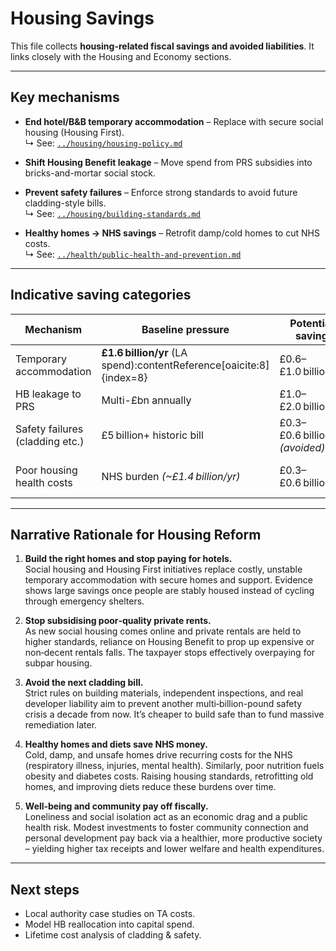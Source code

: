 # Housing Savings

This file collects **housing-related fiscal savings and avoided liabilities**. It links closely with the Housing and Economy sections.

---

## Key mechanisms

- **End hotel/B&B temporary accommodation** – Replace with secure social housing (Housing First).  
  ↳ See: [`../housing/housing-policy.md`](../housing/housing-policy.md)

- **Shift Housing Benefit leakage** – Move spend from PRS subsidies into bricks-and-mortar social stock.

- **Prevent safety failures** – Enforce strong standards to avoid future cladding-style bills.  
  ↳ See: [`../housing/building-standards.md`](../housing/building-standards.md)

- **Healthy homes → NHS savings** – Retrofit damp/cold homes to cut NHS costs.  
  ↳ See: [`../health/public-health-and-prevention.md`](../health/public-health-and-prevention.md)

---

## Indicative saving categories

| Mechanism                    | Baseline pressure          | Potential saving       | Linked detail    |
|------------------------------|----------------------------|------------------------|------------------|
| Temporary accommodation      | **£1.6 billion/yr** (LA spend):contentReference[oaicite:8]{index=8} | £0.6–£1.0 billion/yr  | Housing policy   |
| HB leakage to PRS            | Multi-£bn annually         | £1.0–£2.0 billion/yr  | Housing policy   |
| Safety failures (cladding etc.) | £5 billion+ historic bill | £0.3–£0.6 billion/yr *(avoided)* | Building standards |
| Poor housing health costs    | NHS burden *(~£1.4 billion/yr)* | £0.3–£0.6 billion/yr  | Health (see **[health-savings.md](./health-savings.md)**) |

---

## Narrative Rationale for Housing Reform

1. **Build the right homes and stop paying for hotels.**  
   Social housing and Housing First initiatives replace costly, unstable temporary accommodation with secure homes and support. Evidence shows large savings once people are stably housed instead of cycling through emergency shelters.

2. **Stop subsidising poor‑quality private rents.**  
   As new social housing comes online and private rentals are held to higher standards, reliance on Housing Benefit to prop up expensive or non‑decent rentals falls. The taxpayer stops effectively overpaying for subpar housing.

3. **Avoid the next cladding bill.**  
   Strict rules on building materials, independent inspections, and real developer liability aim to prevent another multi‑billion-pound safety crisis a decade from now. It’s cheaper to build safe than to fund massive remediation later.

4. **Healthy homes and diets save NHS money.**  
   Cold, damp, and unsafe homes drive recurring costs for the NHS (respiratory illness, injuries, mental health). Similarly, poor nutrition fuels obesity and diabetes costs. Raising housing standards, retrofitting old homes, and improving diets reduce these burdens over time.

5. **Well‑being and community pay off fiscally.**  
   Loneliness and social isolation act as an economic drag and a public health risk. Modest investments to foster community connection and personal development pay back via a healthier, more productive society – yielding higher tax receipts and lower welfare and health expenditures.

---

## Next steps

- Local authority case studies on TA costs.  
- Model HB reallocation into capital spend.  
- Lifetime cost analysis of cladding & safety.  
